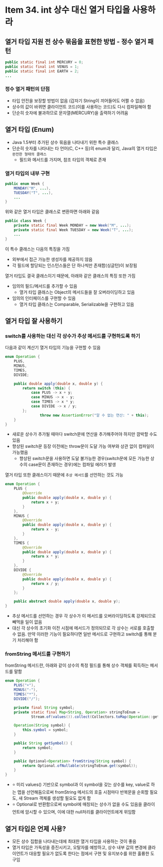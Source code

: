 # Item 34. int 상수 대신 열거 타입을 사용하라

## 열거 타입 지원 전 상수 묶음을 표현한 방법 - 정수 열거 패턴

```java
public static final int MERCURY = 0;
public static final int VENUS = 1;
public static final int EARTH = 2;
...
```

### 정수 열거 패턴의 단점

- 타입 안전을 보장할 방법이 없음 (갑자기 String이 끼어들어도 어쩔 수 없음)
- 상수의 값이 바뀌면 클라이언트 코드(이를 사용하는 코드)도 다시 컴파일해야 함
- 단순히 숫자에 불과하므로 문자열(MERCURY)을 출력하기 어려움

## 열거 타입 (Enum)

- Java 1.5부터 추가된 상수 묶음을 나타내기 위한 특수 클래스
- 단순히 숫자를 나타내는 타 언어(C, C++ 등)의 enum과 달리, Java의 열거 타입은 `완전한 형태의 클래스`
    - 필드와 메서드를 가지며, 참조 타입의 객체로 존재

### 열거 타입의 내부 구현

```java
public enum Week {
	MONDAY("M", ...),
	TUESDAY("T", ...),
	...
}
```

위와 같은 열거 타입은 클래스로 변환하면 아래와 같음

```java
public class Week {
	private static final Week MONDAY = new Week("M", ...);
	private static final Week TUESDAY = new Week("T", ...);
	...
}
```

이 특수 클래스는 다음의 특징을 가짐

- 외부에서 접근 가능한 생성자를 제공하지 않음
- 각 필드에 할당되는 인스턴스들은 단 하나씩만 존재함(싱글턴)이 보장됨

열거 타입도 결국 클래스이기 때문에, 아래와 같은 클래스의 특징 또한 가짐

- 임의의 필드/메서드를 추가할 수 있음
    - 열거 타입 클래스는 Object의 메서드들을 잘 오버라이딩하고 있음
- 임의의 인터페이스를 구현할 수 있음
    - 열거 타입 클래스는 Comparable, Serializable을 구현하고 있음

## 열거 타입 잘 사용하기

### switch를 사용하는 대신 각 상수가 추상 메서드를 구현하도록 하기

다음과 같이 계산기 열거 타입의 기능을 구현할 수 있음

```java
enum Operation {
    PLUS,
    MINUS,
    TIMES,
    DIVIDE;

    public double apply(double x, double y) {
        return switch (this) {
            case PLUS -> x + y;
            case MINUS -> x - y;
            case TIMES -> x * y;
            case DIVIDE -> x / y;
        };
				throw new AssertionError("알 수 없는 연산: " + this);
    }
}
```

- 새로운 상수가 추가될 때마다 switch문에 연산을 추가해주어야 하지만 깜박할 수도 있음
- 향상된 switch문 등장 이전에는 throw문이 도달 가능 여부와 상관 없이 컴파일이 가능했음
    - 향상된 switch문을 사용하면 도달 불가능한 경우(switch문에 모든 가능한 상수의 case문이 존재하는 경우)에는 컴파일 에러가 발생

열거 타입 또한 클래스이기 때문에 `추상 메서드`를 선언하는 것도 가능

```java
enum Operation {
    PLUS {
        @Override
        public double apply(double x, double y) {
            return x + y;
        }
    },
    MINUS {
        @Override
        public double apply(double x, double y) {
            return x - y;
        }
    },
    TIMES {
        @Override
        public double apply(double x, double y) {
            return x * y;
        }
    },
    DIVIDE {
        @Override
        public double apply(double x, double y) {
            return x / y;
        }
    };

    public abstract double apply(double x, double y);
}
```

- 추상 메서드를 선언하는 경우 각 상수가 이 메서드를 오버라이딩하도록 강제되므로 빼먹을 일이 없음
- 대신 각 상수의 초기화 이전 시점에 메서드가 정의되므로 각 상수는 서로를 호출할 수 없음. 만약 이러한 기능이 필요하다면 일반 메서드로 구현하고 switch를 통해 분기 처리해야 함

### fromString 메서드를 구현하기

fromString 메서드란, 아래와 같이 상수의 특정 필드를 통해 상수 객체를 획득하는 메서드를 말함

```java
enum Operation {
    PLUS("+"),
    MINUS("-"),
    TIMES("*"),
    DIVIDE("/");

    private final String symbol;
    private static final Map<String, Operation> stringToEnum =
            Stream.of(values()).collect(Collectors.toMap(Operation::getSymbol, e -> e));

    Operation(String symbol) {
        this.symbol = symbol;
    }

    public String getSymbol() {
        return symbol;
    }

    public Optional<Operation> fromString(String symbol) {
        return Optional.ofNullable(stringToEnum.get(symbol));
    }
}
```

- ⭐ 미리 values() 기반으로 symbol과 이 symbol을 갖는 상수를 key, value로 하는 맵을 선언해둠으로써 fromString 메서드의 호출 시점마다 반복문을 순회할 필요도, 새 Stream 객체를 생성할 필요도 없게 함
- ⭐ Optional로 반환함으로써 symbol에 매칭되는 상수가 없을 수도 있음을 클라이언트에 암시할 수 있으며, 이에 대한 null처리를 클라이언트에게 위임함

## 열거 타입은 언제 사용?

- 모든 상수 집합을 나타내는데에 최대한 열거 타입을 사용하는 것이 좋음
- 열거 타입은 가독성을 증진시키고, 오탈자를 예방하고, 상수 내부 값의 변경에 클라이언트가 대응할 필요가 없도록 한다는 점에서 구현 및 유지보수를 위한 훌륭한 도구임
